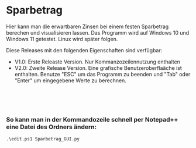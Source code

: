 # Sparbetrag
Hier kann man die erwartbaren Zinsen bei einem festen Sparbetrag berechen und visualisieren lassen.
Das Programm wird auf Windows 10 und Windows 11 getestet. Linux wird später folgen.

Diese Releases mit den folgenden Eigenschaften sind verfügbar:
- V1.0: Erste Releaste Version. Nur Kommanzozeilennutzung enthalten
- V2.0: Zweite Release Version. Eine grafische Benutzeroberflaäche ist enthalten. Benutze "ESC" um das Programm zu beenden und "Tab" oder "Enter" um eingegebene Werte zu berechnen.

<br>
<br>
<br>

### So kann man in der Kommandozeile schnell per Notepad++ eine Datei des Ordners ändern:
`.\edit.ps1 Sparbetrag_GUI.py`
